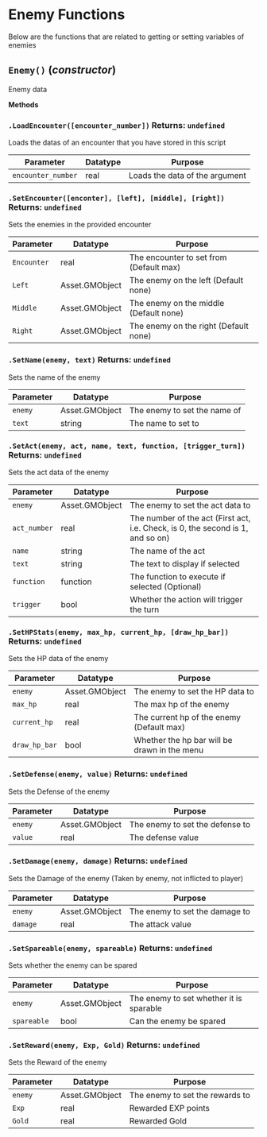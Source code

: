 # Enemy Functions
Below are the functions that are related to getting or setting variables of enemies

## `Enemy()` (*constructor*)
Enemy data

**Methods**
### `.LoadEncounter([encounter_number])` Returns: `undefined`
Loads the datas of an encounter that you have stored in this script

| Parameter | Datatype  | Purpose |
|-----------|-----------|---------|
|`encounter_number` |real |Loads the data of the argument |



















































### `.SetEncounter([enconter], [left], [middle], [right])` Returns: `undefined`
Sets the enemies in the provided encounter

| Parameter | Datatype  | Purpose |
|-----------|-----------|---------|
|`Encounter` |real |The encounter to set from (Default max) |
|`Left` |Asset.GMObject |The enemy on the left (Default none) |
|`Middle` |Asset.GMObject |The enemy on the middle (Default none) |
|`Right` |Asset.GMObject |The enemy on the right (Default none) |





### `.SetName(enemy, text)` Returns: `undefined`
Sets the name of the enemy

| Parameter | Datatype  | Purpose |
|-----------|-----------|---------|
|`enemy` |Asset.GMObject |The enemy to set the name of |
|`text` |string |The name to set to |






### `.SetAct(enemy, act, name, text, function, [trigger_turn])` Returns: `undefined`
Sets the act data of the enemy

| Parameter | Datatype  | Purpose |
|-----------|-----------|---------|
|`enemy` |Asset.GMObject |The enemy to set the act data to |
|`act_number` |real |The number of the act (First act, i.e. Check, is 0, the second is 1, and so on) |
|`name` |string |The name of the act |
|`text` |string |The text to display if selected |
|`function` |function |The function to execute if selected (Optional) |
|`trigger` |bool |Whether the action will trigger the turn |












### `.SetHPStats(enemy, max_hp, current_hp, [draw_hp_bar])` Returns: `undefined`
Sets the HP data of the enemy

| Parameter | Datatype  | Purpose |
|-----------|-----------|---------|
|`enemy` |Asset.GMObject |The enemy to set the HP data to |
|`max_hp` |real |The max hp of the enemy |
|`current_hp` |real |The current hp of the enemy (Default max) |
|`draw_hp_bar` |bool |Whether the hp bar will be drawn in the menu |












### `.SetDefense(enemy, value)` Returns: `undefined`
Sets the Defense of the enemy

| Parameter | Datatype  | Purpose |
|-----------|-----------|---------|
|`enemy` |Asset.GMObject |The enemy to set the defense to |
|`value` |real |The defense value |






### `.SetDamage(enemy, damage)` Returns: `undefined`
Sets the Damage of the enemy (Taken by enemy, not inflicted to player)

| Parameter | Datatype  | Purpose |
|-----------|-----------|---------|
|`enemy` |Asset.GMObject |The enemy to set the damage to |
|`damage` |real |The attack value |






### `.SetSpareable(enemy, spareable)` Returns: `undefined`
Sets whether the enemy can be spared

| Parameter | Datatype  | Purpose |
|-----------|-----------|---------|
|`enemy` |Asset.GMObject |The enemy to set whether it is sparable |
|`spareable` |bool |Can the enemy be spared |






### `.SetReward(enemy, Exp, Gold)` Returns: `undefined`
Sets the Reward of the enemy

| Parameter | Datatype  | Purpose |
|-----------|-----------|---------|
|`enemy` |Asset.GMObject |The enemy to set the rewards to |
|`Exp` |real |Rewarded EXP points |
|`Gold` |real |Rewarded Gold |










